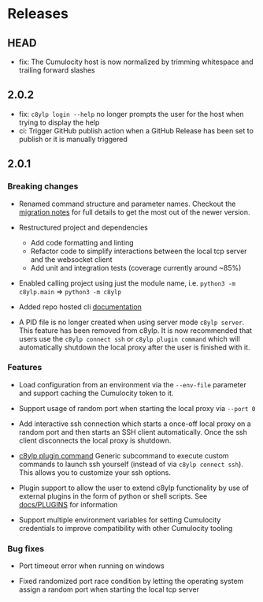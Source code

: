 
# Releases

## HEAD

* fix: The Cumulocity host is now normalized by trimming whitespace and trailing forward slashes

## 2.0.2

* fix: `c8ylp login --help` no longer prompts the user for the host when trying to display the help
* ci: Trigger GitHub publish action when a GitHub Release has been set to publish or it is manually triggered

## 2.0.1

### Breaking changes

* Renamed command structure and parameter names. Checkout the [migration notes](docs/MIGRATION_V2.md) for full details to get the most out of the newer version.

* Restructured project and dependencies
    * Add code formatting and linting
    * Refactor code to simplify interactions between the local tcp server and the websocket client
    * Add unit and integration tests (coverage currently around ~85%)

* Enabled calling project using just the module name, i.e. `python3 -m c8ylp.main` => `python3 -m c8ylp`

* Added repo hosted cli [documentation](docs/cli/C8YLP.md)

* A PID file is no longer created when using server mode `c8ylp server`. This feature has been removed from c8ylp. It is now recommended that users use the `c8ylp connect ssh` or `c8ylp plugin command` which will automatically shutdown the local proxy after the user is finished with it.

### Features

* Load configuration from an environment via the `--env-file` parameter and support caching the Cumulocity token to it.

* Support usage of random port when starting the local proxy via `--port 0`

* Add interactive ssh connection which starts a once-off local proxy on a random port and then starts an SSH client automatically. Once the ssh client disconnects the local proxy is shutdown.

* [c8ylp plugin command](docs/cli/C8YLP_PLUGIN_COMMAND.md) Generic subcommand to execute custom commands to launch ssh yourself (instead of via `c8ylp connect ssh`). This allows you to customize your ssh options.

* Plugin support to allow the user to extend c8ylp functionality by use of external plugins in the form of python or shell scripts. See [docs/PLUGINS](docs/PLUGINS.md) for information

* Support multiple environment variables for setting Cumulocity credentials to improve compatibility with other Cumulocity tooling

### Bug fixes

* Port timeout error when running on windows

* Fixed randomized port race condition by letting the operating system assign a random port when starting the local tcp server
